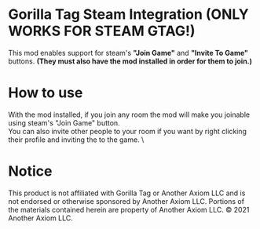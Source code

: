 # Gorilla Tag Steam Integration (ONLY WORKS FOR STEAM GTAG!)
This mod enables support for steam's **"Join Game"** and **"Invite To Game"** buttons.
**(They must also have the mod installed in order for them to join.)**

# How to use
With the mod installed, if you join any room the mod will make you joinable using steam's "Join Game" button. \
You can also invite other people to your room if you want by right clicking their profile and inviting the to the game. \

# Notice
This product is not affiliated with Gorilla Tag or Another Axiom LLC and is not endorsed or otherwise sponsored by Another Axiom LLC. Portions of the materials contained herein are property of Another Axiom LLC. © 2021 Another Axiom LLC.
